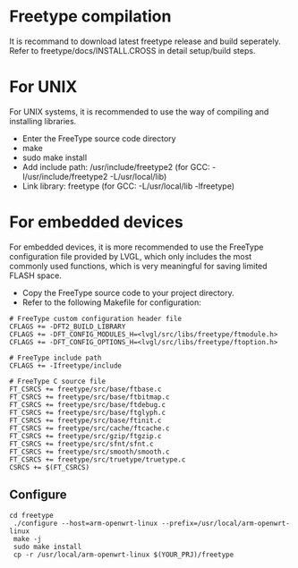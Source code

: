 # Freetype compilation
It is recommand to download latest freetype release and build seperately.
Refer to freetype/docs/INSTALL.CROSS in detail setup/build steps.
# For UNIX
For UNIX systems, it is recommended to use the way of compiling and installing libraries.
* Enter the FreeType source code directory
* make
* sudo make install
* Add include path: /usr/include/freetype2 (for GCC: -I/usr/include/freetype2 -L/usr/local/lib)
* Link library: freetype (for GCC: -L/usr/local/lib -lfreetype)
# For embedded devices
For embedded devices, it is more recommended to use the FreeType configuration file provided by LVGL, which only includes the most commonly used functions, which is very meaningful for saving limited FLASH space.

* Copy the FreeType source code to your project directory.
* Refer to the following Makefile for configuration:
```
# FreeType custom configuration header file
CFLAGS += -DFT2_BUILD_LIBRARY
CFLAGS += -DFT_CONFIG_MODULES_H=<lvgl/src/libs/freetype/ftmodule.h>
CFLAGS += -DFT_CONFIG_OPTIONS_H=<lvgl/src/libs/freetype/ftoption.h>

# FreeType include path
CFLAGS += -Ifreetype/include

# FreeType C source file
FT_CSRCS += freetype/src/base/ftbase.c
FT_CSRCS += freetype/src/base/ftbitmap.c
FT_CSRCS += freetype/src/base/ftdebug.c
FT_CSRCS += freetype/src/base/ftglyph.c
FT_CSRCS += freetype/src/base/ftinit.c
FT_CSRCS += freetype/src/cache/ftcache.c
FT_CSRCS += freetype/src/gzip/ftgzip.c
FT_CSRCS += freetype/src/sfnt/sfnt.c
FT_CSRCS += freetype/src/smooth/smooth.c
FT_CSRCS += freetype/src/truetype/truetype.c
CSRCS += $(FT_CSRCS)
```
## Configure
```
cd freetype
 ./configure --host=arm-openwrt-linux --prefix=/usr/local/arm-openwrt-linux
 make -j
 sudo make install
 cp -r /usr/local/arm-openwrt-linux $(YOUR_PRJ)/freetype
```